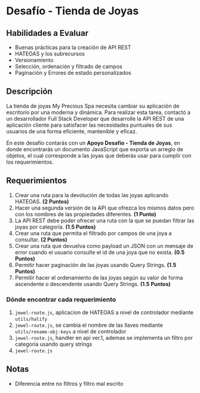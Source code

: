 # Desafío - Tienda de Joyas

## Habilidades a Evaluar

-  Buenas prácticas para la creación de API REST
-  HATEOAS y los subrecursos
-  Versionamiento
-  Selección, ordenación y filtrado de campos
-  Paginación y Errores de estado personalizados

## Descripción

La tienda de joyas My Precious Spa necesita cambiar su aplicación de escritorio por una moderna y dinámica. Para realizar esta tarea, contactó a un desarrollador Full Stack Developer que desarrolle la API REST de una aplicación cliente para satisfacer las necesidades puntuales de sus usuarios de una forma eficiente, mantenible y eficaz.

En este desafío contarás con un **Apoyo Desafío - Tienda de Joyas**, en donde encontrarás un documento JavaScript que exporta un arreglo de objetos, el cual corresponde a las joyas que deberás usar para cumplir con los requerimientos.

## Requerimientos

1. Crear una ruta para la devolución de todas las joyas aplicando HATEOAS. **(2 Puntos)**
2. Hacer una segunda versión de la API que ofrezca los mismos datos pero con los nombres de las propiedades diferentes. **(1 Punto)**
3. La API REST debe poder ofrecer una ruta con la que se puedan filtrar las joyas por categoría. **(1.5 Puntos)**
4. Crear una ruta que permita el filtrado por campos de una joya a consultar. **(2 Puntos)**
5. Crear una ruta que devuelva como payload un JSON con un mensaje de error cuando el usuario consulte el id de una joya que no exista. **(0.5 Puntos)**
6. Permitir hacer paginación de las joyas usando Query Strings. **(1.5 Puntos)**
7. Permitir hacer el ordenamiento de las joyas según su valor de forma ascendente o descendente usando Query Strings. **(1.5 Puntos)**

### Dónde encontrar cada requerimiento

1. `jewel-route.js`, aplicacion de HATEOAS a nivel de controlador mediante `utils/halify`
2. `jewel-route.js`, se cambia el nombre de las llaves mediante `utils/rename-obj-keys` a nivel de controlador
3. `jewel-route.js`, handler en api ver.1, ademas se implementa un filtro por categoria usando query strings
4. `jewel-route.js`

## Notas

-  Diferencia entre no filtros y filtro mal escrito
